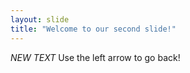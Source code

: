 ```yaml
---
layout: slide
title: "Welcome to our second slide!"
---
```

*NEW TEXT*
Use the left arrow to go back!
